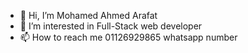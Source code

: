 - 👋 Hi, I’m Mohamed Ahmed Arafat 
- 👀 I’m interested in Full-Stack web developer 
- 📫 How to reach me 01126929865 whatsapp number 

<!---
Arafat77mo/Arafat77mo is a ✨ special ✨ repository because its `README.md` (this file) appears on your GitHub profile.
You can click the Preview link to take a look at your changes.
--->
